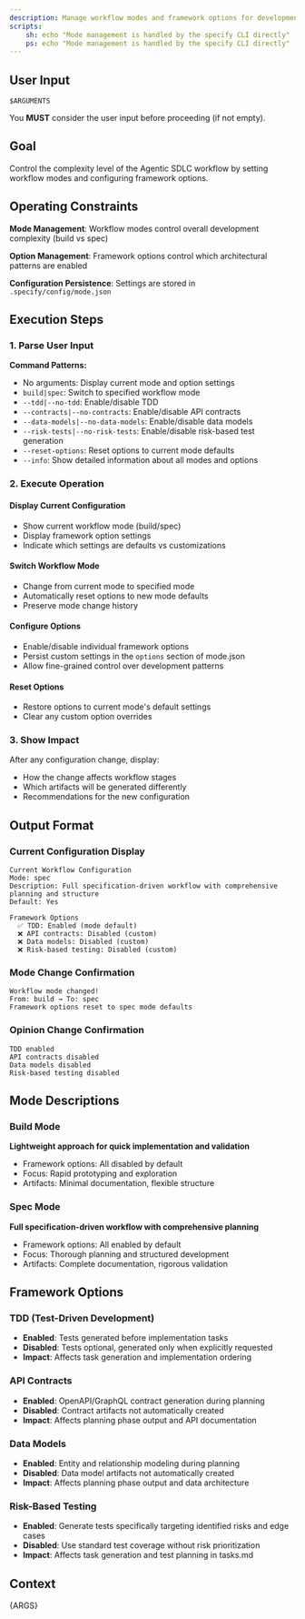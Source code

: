 ```yaml
---
description: Manage workflow modes and framework options for development complexity control
scripts:
    sh: echo "Mode management is handled by the specify CLI directly"
    ps: echo "Mode management is handled by the specify CLI directly"
---
```


## User Input

```text
$ARGUMENTS
```

You **MUST** consider the user input before proceeding (if not empty).

## Goal

Control the complexity level of the Agentic SDLC workflow by setting workflow modes and configuring framework options.

## Operating Constraints

**Mode Management**: Workflow modes control overall development complexity (build vs spec)

**Option Management**: Framework options control which architectural patterns are enabled

**Configuration Persistence**: Settings are stored in `.specify/config/mode.json`

## Execution Steps

### 1. Parse User Input

**Command Patterns:**
- No arguments: Display current mode and option settings
- `build|spec`: Switch to specified workflow mode
- `--tdd|--no-tdd`: Enable/disable TDD
- `--contracts|--no-contracts`: Enable/disable API contracts
- `--data-models|--no-data-models`: Enable/disable data models
- `--risk-tests|--no-risk-tests`: Enable/disable risk-based test generation
- `--reset-options`: Reset options to current mode defaults
- `--info`: Show detailed information about all modes and options

### 2. Execute Operation

#### Display Current Configuration
- Show current workflow mode (build/spec)
- Display framework option settings
- Indicate which settings are defaults vs customizations

#### Switch Workflow Mode
- Change from current mode to specified mode
- Automatically reset options to new mode defaults
- Preserve mode change history

#### Configure Options
- Enable/disable individual framework options
- Persist custom settings in the `options` section of mode.json
- Allow fine-grained control over development patterns

#### Reset Options
- Restore options to current mode's default settings
- Clear any custom option overrides

### 3. Show Impact

After any configuration change, display:
- How the change affects workflow stages
- Which artifacts will be generated differently
- Recommendations for the new configuration

## Output Format

### Current Configuration Display

```
Current Workflow Configuration
Mode: spec
Description: Full specification-driven workflow with comprehensive planning and structure
Default: Yes

Framework Options
  ✅ TDD: Enabled (mode default)
  ❌ API contracts: Disabled (custom)
  ❌ Data models: Disabled (custom)
  ❌ Risk-based testing: Disabled (custom)
```

### Mode Change Confirmation

```
Workflow mode changed!
From: build → To: spec
Framework options reset to spec mode defaults
```

### Opinion Change Confirmation

```
TDD enabled
API contracts disabled
Data models disabled
Risk-based testing disabled
```

## Mode Descriptions

### Build Mode
**Lightweight approach for quick implementation and validation**
- Framework options: All disabled by default
- Focus: Rapid prototyping and exploration
- Artifacts: Minimal documentation, flexible structure

### Spec Mode
**Full specification-driven workflow with comprehensive planning**
- Framework options: All enabled by default
- Focus: Thorough planning and structured development
- Artifacts: Complete documentation, rigorous validation

## Framework Options

### TDD (Test-Driven Development)
- **Enabled**: Tests generated before implementation tasks
- **Disabled**: Tests optional, generated only when explicitly requested
- **Impact**: Affects task generation and implementation ordering

### API Contracts
- **Enabled**: OpenAPI/GraphQL contract generation during planning
- **Disabled**: Contract artifacts not automatically created
- **Impact**: Affects planning phase output and API documentation

### Data Models
- **Enabled**: Entity and relationship modeling during planning
- **Disabled**: Data model artifacts not automatically created
- **Impact**: Affects planning phase output and data architecture

### Risk-Based Testing
- **Enabled**: Generate tests specifically targeting identified risks and edge cases
- **Disabled**: Use standard test coverage without risk prioritization
- **Impact**: Affects task generation and test planning in tasks.md

## Context

{ARGS}